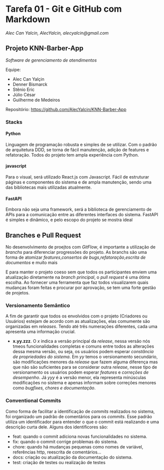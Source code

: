 # Tarefa 01 - Git e GitHub com Markdown

_Alec Can Yalcin, AlecYalcin, alecyalcin@gmail.com_

## Projeto KNN-Barber-App

_Software de gerenciamento de atendimentos_

Equipe:

- Alec Can Yalçin
- Denner Bismarck
- Stênio Eric
- Júlio César
- Guilherme de Medeiros

Repositório: <https://github.com/AlecYalcin/KNN-Barber-App>

### Stacks

#### Python

Linguagem de programação robusta e simples de se utilizar. Com o padrão de arquitetura DDD, se torna de fácil manutenção, adição de features e refatoração. Todos do projeto tem ampla experiência com Python.

#### javascript

Para o visual, será utilizado React.js com Javascript. Fácil de estruturar páginas e componentes do sistema e de ampla manutenção, sendo uma das bibliotecas mais utilizadas atualmente.

#### FastAPI

Embora não seja uma framework, será a biblioteca de gerenciamento de APIs para a comunicação entre as diferentes interfaces do sistema. FastAPI é simples e dinâmico, e pelo escopo do projeto se mostra ideal

## Branches e Pull Request

No desenvolvimento de proejtos com _GitFlow_, é importante a utilização de _branchs_ para diferenciar progressões do projeto. As branchs são uma forma de atomizar _features_,_consertos de bugs_,_refatoração_,_escrita de documentos_ e muito mais

E para manter o projeto coeso sem que todos os participantes enviem uma atualização diretamente na _branch principal_, o _pull request_ é uma ótima escolha. Ao fornecer uma ferramenta que faz todos visualizarem quais mudanças foram feitas e procurar por aprovação, se tem uma forte gestão de projetos.

### Versionamento Semântico

A fim de garantir que todos os envolvidos com o projeto (Criadores ou Usuários) estejam de acordo com as atualizações, elas comumente são organizadas em _releases_. Tendo até três numerações diferentes, cada uma apresenta uma informação crucial.

- **x.yy.zzz**. O _x_ indica a versão principal da _release_, nessa versão nós tmeos funcionalidades completas e comuns entre todos as alterações dessa mesma versão, ou seja, os usuários podem esperar _constância de propriedades do sistema_. Em _yy_ temos o versionamento secundário, são modificações menores da _release_ que fazem alguma diferença mas que não são suficientes para se considerar outra _release_, nesse tipo de versionamento os usuários podem esperar _features_ e _correções de desempenho_. Já _yyy_ é a versão menor, ela representa minúsculas modificações no sistema e apenas informam sobre correções menores como _bugfixes, chores e documentação_.

### Conventional Commits

Como forma de facilitar a identificação de _commits_ realizados no sistema, foi organizado um padrão de comentários para os _commits_. Esse padrão utiliza um identificador para entender o que o commit está realizando e uma descrição curta dele. Alguns dos identificores são:

- feat: quando o commit adiciona novas funcionalidades no sistema.
- fix: quando o commit corrige problemas do sistema.
- chore: quando há mudanças pequenas como nomes de variável, referências http, reescrita de comentários...
- docs: criação ou atualização da documentação do sistema.
- test: criação de testes ou realização de testes
